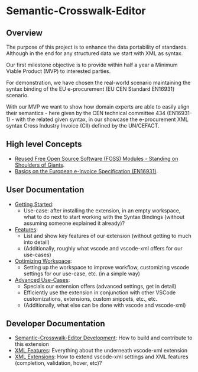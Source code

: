 # Semantic-Crosswalk-Editor

## Overview

The purpose of this project is to enhance the data portability of standards.
Although in the end for any structured data we start with XML as syntax.

Our first milestone objective is to provide within half a year a Minimum Viable Product (MVP) to interested parties.

For demonstration, we have chosen the real-world scenario maintaining the syntax binding of the EU e-procurement (EU CEN Standard EN16931) scenario.

With our MVP we want to show how domain experts are able to easily align their semantics - here given by the CEN technical committee 434 (EN16931-1) - with the related given syntax, in our showcase the e-procurement XML syntax Cross Industry Invoice (CII) defined by the UN/CEFACT.

## High level Concepts

* [Reused Free Open Source Software (FOSS) Modules - Standing on Shoulders of Giants](Foss.md).
* [Basics on the European e-Invoice Specification (EN16931)](EN16931.md).

## User Documentation

* [Getting Started](GettingStarted.md):
  * Use-case: after installing the extension, in an empty workspace, what to do next to start working with the Syntax Bindings (without assuming someone explained it already)?
* [Features](Features.md):
  * List and show key features of our extension (without getting to much into detail)
  * (Additionally, roughly what vscode and vscode-xml offers for our use-cases)
* [Optimizing Workspace](OptimizingWorkspace.md):
  * Setting up the workspace to improve workflow, customizing vscode settings for our use-case, etc. (in a simple way)
* [Advanced Use-Cases](AdvancedUseCases.md):
  * Specials our extension offers (advanced settings, get in detail)
  * Efficiently use the extension in conjunction with other VSCode customizations, extensions, custom snippets, etc., etc.
  * (Additionally, what else can be done with vscode and vscode-xml)

## Developer Documentation

* [Semantic-Crosswalk-Editor Development](Development.md): How to build and contribute to this extension
* [XML Features](https://github.com/DAPSI-IDISS/vscode-xml/tree/IDISS/docs):
  Everything about the underneath vscode-xml extension
* [XML Extensions](https://github.com/DAPSI-IDISS/vscode-xml/tree/IDISS/docs/Extensions.md#extensions):
  How to extend vscode-xml settings and XML features (completion, validation, hover, etc)?
